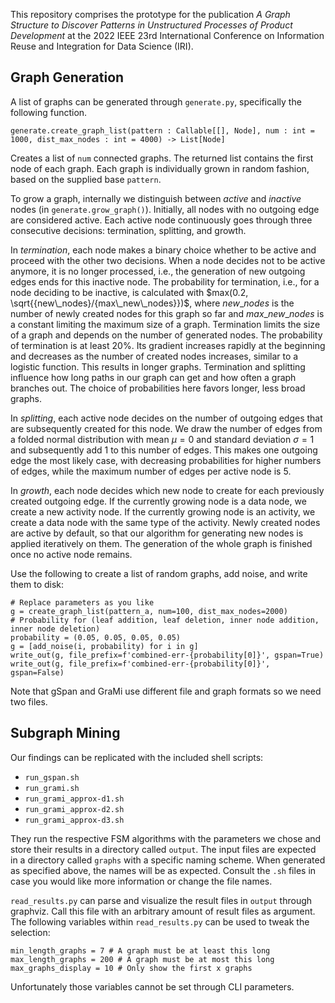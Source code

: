 
This repository comprises the prototype for the publication *A Graph Structure to Discover Patterns in Unstructured Processes of Product Development* at the 2022 IEEE 23rd International Conference on Information Reuse and Integration for Data Science (IRI).

## Graph Generation

A list of graphs can be generated through `generate.py`, specifically the following function.

`generate.create_graph_list(pattern : Callable[[], Node], num : int = 1000, dist_max_nodes : int = 4000) -> List[Node]`

Creates a list of `num` connected graphs.
The returned list contains the first node of each graph.
Each graph is individually grown in random fashion, based on the supplied base `pattern`.

To grow a graph, internally we distinguish between *active* and *inactive* nodes (in `generate.grow_graph()`).
Initially, all nodes with no outgoing edge are considered active.
Each active node continuously goes through three consecutive decisions: termination, splitting, and growth.

In *termination*, each node makes a binary choice whether to be active and proceed with the other two decisions.
When a node decides not to be active anymore, it is no longer processed, i.e., the generation of new outgoing edges ends for this inactive node.
The probability for termination, i.e., for a node deciding to be inactive, is calculated with $max(0.2, \sqrt{{new\_nodes}/{max\_new\_nodes}})$, where ${new\_nodes}$ is the number of newly created nodes for this graph so far and ${max\_new\_nodes}$ is a constant limiting the maximum size of a graph.
Termination limits the size of a graph and depends on the number of generated nodes.
The probability of termination is at least $20\%$.
Its gradient increases rapidly at the beginning and decreases as the number of created nodes increases, similar to a logistic function.
This results in longer graphs.
Termination and splitting influence how long paths in our graph can get and how often a graph branches out.
The choice of probabilities here favors longer, less broad graphs.

In *splitting*, each active node decides on the number of outgoing edges that are subsequently created for this node.
We draw the number of edges from a folded normal distribution with mean $\mu = 0$ and standard deviation $\sigma = 1$ and subsequently add $1$ to this number of edges.
This makes one outgoing edge the most likely case, with decreasing probabilities for higher numbers of edges, while the maximum number of edges per active node is $5$.

In *growth*, each node decides which new node to create for each previously created outgoing edge.
If the currently growing node is a data node, we create a new activity node.
If the currently growing node is an activity, we create a data node with the same type of the activity.
Newly created nodes are active by default, so that our algorithm for generating new nodes is applied iteratively on them.
The generation of the whole graph is finished once no active node remains.

Use the following to create a list of random graphs, add noise, and write them to disk:

    # Replace parameters as you like
    g = create_graph_list(pattern_a, num=100, dist_max_nodes=2000)
    # Probability for (leaf addition, leaf deletion, inner node addition, inner node deletion)
    probability = (0.05, 0.05, 0.05, 0.05)
    g = [add_noise(i, probability) for i in g]
    write_out(g, file_prefix=f'combined-err-{probability[0]}', gspan=True)
    write_out(g, file_prefix=f'combined-err-{probability[0]}', gspan=False)

Note that gSpan and GraMi use different file and graph formats so we need two files.

## Subgraph Mining

Our findings can be replicated with the included shell scripts:

* `run_gspan.sh`
* `run_grami.sh`
* `run_grami_approx-d1.sh`
* `run_grami_approx-d2.sh`
* `run_grami_approx-d3.sh`

They run the respective FSM algorithms with the parameters we chose and store their results in a directory called `output`.
The input files are expected in a directory called `graphs` with a specific naming scheme.
When generated as specified above, the names will be as expected.
Consult the `.sh` files in case you would like more information or change the file names.

`read_results.py` can parse and visualize the result files in `output` through graphviz.
Call this file with an arbitrary amount of result files as argument.
The following variables within `read_results.py` can be used to tweak the selection:

    min_length_graphs = 7 # A graph must be at least this long
    max_length_graphs = 200 # A graph must be at most this long
    max_graphs_display = 10 # Only show the first x graphs

Unfortunately those variables cannot be set through CLI parameters.
